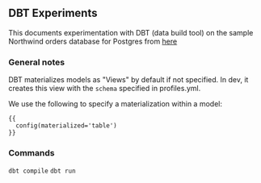 ## DBT Experiments

This documents experimentation with DBT (data build tool) on the sample Northwind orders database for Postgres from [here](https://github.com/pthom/northwind_psql)

### General notes

DBT materializes models as "Views" by default if not specified. In dev, it creates this view with the `schema` specified in profiles.yml.

We use the following to specify a materialization within a model:

```
{{
  config(materialized='table')
}}
```

### Commands

`dbt compile`
`dbt run`